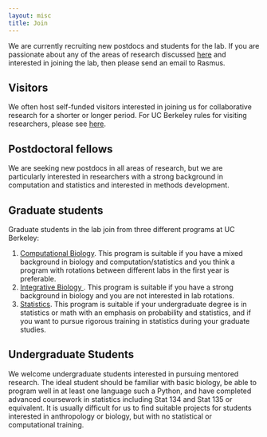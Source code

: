 ```yaml
---
layout: misc
title: Join
---
```


We are currently recruiting new postdocs and students for the lab.  If you are passionate about any of the areas of research discussed <a href="/projects/">here</a> and interested in joining the lab, then please send an email to Rasmus.


## Visitors

We often host self-funded visitors interested in joining us for collaborative research for a shorter or longer period.  For UC Berkeley rules for visiting researchers, please see <a href="https://vspa.berkeley.edu/visiting-scholar-visiting-student-researcher">here</a>.



## Postdoctoral fellows

We are seeking new postdocs in all areas of research, but we are particularly interested in researchers with a strong background in computation and statistics and interested in methods development.  

## Graduate students

Graduate students in the lab join from three different programs at UC Berkeley:
  <ol type = "1">
<li>	<a href="https://ccb.berkeley.edu/academics/phd-in-computational-biology/">Computational Biology</a>.  This program is suitable if you have a mixed background in biology and computation/statistics and you think a program with rotations between different labs in the first year is preferable. </li>
<li>	<a href="https://ib.berkeley.edu/grad/admissions/index.php">Integrative Biology </a>.  This program is suitable if you have a strong background in biology and you are not interested in lab rotations.</li>
<li>	<a href="https://statistics.berkeley.edu/academics/phd/admissions">Statistics</a>. This program is suitable if your undergraduate degree is in statistics or math with an emphasis on probability and statistics, and if you want to pursue rigorous training in statistics during your graduate studies.</li>
</ol>

## Undergraduate Students

We welcome undergraduate students interested in pursuing mentored research.  The ideal student should be familiar with basic biology, be able to program well in at least one language such a Python, and have completed advanced coursework in statistics including Stat 134 and Stat 135 or equivalent.  It is usually difficult for us to find suitable projects for students interested in anthropology or biology, but with no statistical or computational training.

